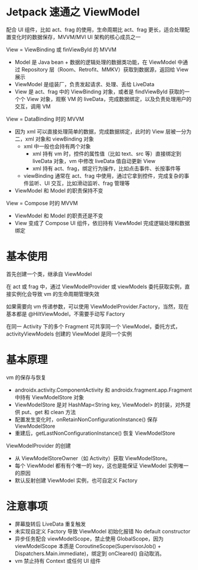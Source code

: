 # Jetpack 速通之 ViewModel

配合 UI 组件，比如 act、frag 的使用，生命周期比 act、frag 更长，适合处理配置变化时的数据保存，MVVM/MVI UI 架构的核心成员之一

View = ViewBinding 或 finViewById 的 MVVM

- Model 是 Java bean + 数据的逻辑处理的数据类功能，在 ViewModel 中通过 Repository 层（Room、Retrofit、MMKV）获取到数据源，返回给 View 展示
- ViewModel 是组装厂，负责发起请求、处理、丢给 LiveData
- View 是 act、frag 中的 ViewBinding 对象，或者是 findViewById 获取的一个个 View 对象，观察 VM 的 liveData，完成数据绑定，以及负责处理用户的交互，调用 VM 

View = DataBinding 时的 MVVM

- 因为 xml 可以直接处理简单的数据，完成数据绑定，此时的 View 层被一分为二，xml 对象和 viewBinding 对象
  - xml 中一般也会持有两个对象
    - xml 持有 vm 时，控件的属性值（比如 text、src 等）直接绑定到 liveData 对象，vm 中修改 liveData 值自动更新 View
    - xml 持有 act、frag，绑定行为操作，比如点击事件、长按事件等
  - viewBinding 通常在 act、frag 中使用，通过它拿到控件，完成复杂的事件监听、UI 交互，比如滑动监听、frag 管理等
- ViewModel 和 Model 的职责保持不变

View = Compose 时的 MVVM

- ViewModel 和 Model 的职责还是不变
- View 变成了 Compose UI 组件，依旧持有 ViewModel 完成逻辑处理和数据绑定

# 基本使用

首先创建一个类，继承自 ViewModel

在 act 或 frag 中，通过 ViewModelProvider 或 viewModels 委托获取实例，直接实例化会导致 vm 的生命周期管理失效

如果需要向 vm 传递参数，可以使用 ViewModelProvider.Factory，当然，现在基本都是 @HiltViewModel，不需要手动写 Factory

在同一 Activity 下的多个 Fragment 可共享同一个 ViewModel，委托方式，activityViewModels 创建的 ViewModel 是同一个实例

# 基本原理

vm 的保存与恢复

- androidx.activity.ComponentActivity 和 androidx.fragment.app.Fragment 中持有 ViewModelStore 对象 
- ViewModelStore 是对 HashMap<String key, ViewModel> 的封装，对外提供 put、get 和 clean 方法
- 配置发生变化时，onRetainNonConfigurationInstance() 保存 ViewModelStore
- 重建后，getLastNonConfigurationInstance() 恢复 ViewModelStore

ViewModelProvider 的创建

- 从 ViewModelStoreOwner（如 Activity）获取 ViewModelStore。 
- 每个 ViewModel 都有有个唯一的 key，这也是能保证 ViewModel 实例唯一的原因
- 默认反射创建 ViewModel 实例，也可自定义 Factory

# 注意事项

- 屏幕旋转后 LiveData 重复触发	
- 未实现自定义 Factory 导致 ViewModel 初始化报错 No default constructor	
- 异步任务配合 viewModelScope，禁止使用 GlobalScope，因为 viewModelScope 本质是 CoroutineScope(SupervisorJob() + Dispatchers.Main.immediate)，绑定到 onCleared() 自动取消。
- vm 禁止持有 Context 或任何 UI 组件
